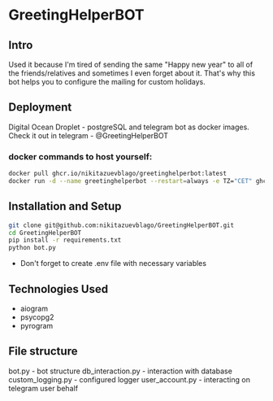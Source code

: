 # GreetingHelperBOT

## Intro
Used it because I'm tired of sending the same "Happy new year" to all of the friends/relatives and sometimes I even forget about it. That's why this bot helps you to configure the mailing for custom holidays.

## Deployment 
Digital Ocean Droplet - postgreSQL and telegram bot as docker images.
Check it out in telegram - @GreetingHelperBOT

### docker commands to host yourself:
```bash
docker pull ghcr.io/nikitazuevblago/greetinghelperbot:latest
docker run -d --name greetinghelperbot --restart=always -e TZ="CET" ghcr.io/nikitazuevblago/greetinghelperbot:latest
```

## Installation and Setup 
```bash
git clone git@github.com:nikitazuevblago/GreetingHelperBOT.git
cd GreetingHelperBOT
pip install -r requirements.txt
python bot.py
```
* Don't forget to create .env file with necessary variables

## Technologies Used
* aiogram
* psycopg2
* pyrogram

## File structure
bot.py - bot structure
db_interaction.py - interaction with database
custom_logging.py - configured logger
user_account.py - interacting on telegram user behalf